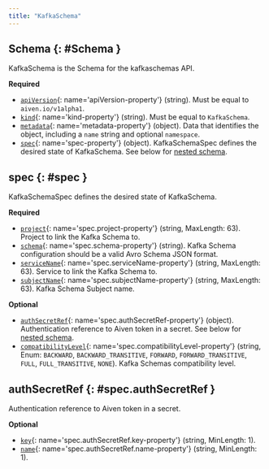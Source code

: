 ```yaml
---
title: "KafkaSchema"
---
```


## Schema {: #Schema }

KafkaSchema is the Schema for the kafkaschemas API.

**Required**

- [`apiVersion`](#apiVersion-property){: name='apiVersion-property'} (string). Must be equal to `aiven.io/v1alpha1`.
- [`kind`](#kind-property){: name='kind-property'} (string). Must be equal to `KafkaSchema`.
- [`metadata`](#metadata-property){: name='metadata-property'} (object). Data that identifies the object, including a `name` string and optional `namespace`.
- [`spec`](#spec-property){: name='spec-property'} (object). KafkaSchemaSpec defines the desired state of KafkaSchema. See below for [nested schema](#spec).

## spec {: #spec }

KafkaSchemaSpec defines the desired state of KafkaSchema.

**Required**

- [`project`](#spec.project-property){: name='spec.project-property'} (string, MaxLength: 63). Project to link the Kafka Schema to.
- [`schema`](#spec.schema-property){: name='spec.schema-property'} (string). Kafka Schema configuration should be a valid Avro Schema JSON format.
- [`serviceName`](#spec.serviceName-property){: name='spec.serviceName-property'} (string, MaxLength: 63). Service to link the Kafka Schema to.
- [`subjectName`](#spec.subjectName-property){: name='spec.subjectName-property'} (string, MaxLength: 63). Kafka Schema Subject name.

**Optional**

- [`authSecretRef`](#spec.authSecretRef-property){: name='spec.authSecretRef-property'} (object). Authentication reference to Aiven token in a secret. See below for [nested schema](#spec.authSecretRef).
- [`compatibilityLevel`](#spec.compatibilityLevel-property){: name='spec.compatibilityLevel-property'} (string, Enum: `BACKWARD`, `BACKWARD_TRANSITIVE`, `FORWARD`, `FORWARD_TRANSITIVE`, `FULL`, `FULL_TRANSITIVE`, `NONE`). Kafka Schemas compatibility level.

## authSecretRef {: #spec.authSecretRef }

Authentication reference to Aiven token in a secret.

**Optional**

- [`key`](#spec.authSecretRef.key-property){: name='spec.authSecretRef.key-property'} (string, MinLength: 1). 
- [`name`](#spec.authSecretRef.name-property){: name='spec.authSecretRef.name-property'} (string, MinLength: 1). 

